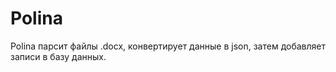 # Polina
Polina парсит файлы .docx, конвертирует данные в json, затем добавляет записи в базу данных.
